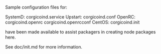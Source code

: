 Sample configuration files for:

SystemD: corgicoind.service
Upstart: corgicoind.conf
OpenRC:  corgicoind.openrc
         corgicoind.openrcconf
CentOS:  corgicoind.init

have been made available to assist packagers in creating node packages here.

See doc/init.md for more information.
